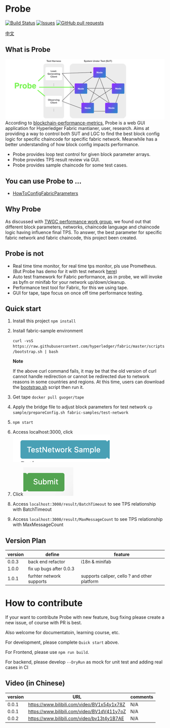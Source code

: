 # Probe
[![Build Status](https://dev.azure.com/yy19902439/yy19902439/_apis/build/status/SamYuan1990.Probe?branchName=main)](https://dev.azure.com/yy19902439/yy19902439/_build/latest?definitionId=8&branchName=main)
[![Issues](https://img.shields.io/github/issues/SamYuan1990/Probe?color=0088ff)](https://github.com/SamYuan1990/Probe/issues)
[![GitHub pull requests](https://img.shields.io/github/issues-pr/SamYuan1990/Probe?color=0088ff)](https://github.com/SamYuan1990/Probe/pulls)

[中文](README_ZH.MD)

## What is Probe
![Probe](doc/Probe.png)
According to [blockchain-performance-metrics](https://www.hyperledger.org/learn/publications/blockchain-performance-metrics), Probe is a web GUI application for Hyperledger Fabric mantianer, user, research. Aims at providing a way to control both SUT and LGC to find the best block config logic for specific chaincode for specific fabric network.  Meanwhile has a better understanding of how block config impacts performance.

- Probe provides loop test control for given block parameter arrays.
- Probe provides TPS result review via GUI.
- Probe provides sample chaincode for some test cases.

## You can use Probe to ...
- [HowToConfigFabricParameters](doc/HowToConfigFabricParameters.md)

## Why Probe
As discussed with [TWGC performance work group](https://github.com/Hyperledger-TWGC/fabric-performance-wiki), we found out that different block parameters, networks, chaincode language and chaincode logic having influence final TPS.
To answer, the best parameter for specific fabric network and fabric chaincode, this project been created.

## Probe is not
- Real time time monitor, for real time tps monitor, pls use Prometheus. (But Probe has demo for it with test network [here](https://www.bilibili.com/video/BV1x54y1x78Z))
- Auto test framework for Fabric performance, as in probe, we will invoke as byfn or minifab for your network up/down/cleanup.
- Performance test tool for Fabric, for this we using tape.
- GUI for tape, tape focus on once off time performance testing.

## Quick start
1. Install this project `npm install`

1. Install fabric-sample environment

   `curl -vsS https://raw.githubusercontent.com/hyperledger/fabric/master/scripts/bootstrap.sh | bash`

   **Note**  

   If the above curl command fails, it may be that the old version of curl cannot handle redirection or cannot be redirected due to network reasons in
some countries and regions. At this time, users can download the [bootstrap.sh](https://raw.githubusercontent.com/hyperledger/fabric/master/scripts/bootstrap.sh) script then run it.

1. Get tape `docker pull guoger/tape`

1. Apply the bridge file to adjust block parameters for test network `cp sample/prepareConfig.sh fabric-samples/test-network`

1. `npm start`

1. Access localhost:3000, click ![TestNetworkSample](doc/quick_sample.png)

1. Click![submit](doc/quicksample2.png)

1. Access `localhost:3000/result/BatchTimeout` to see TPS relationship with BatchTimeout

1. Access `localhost:3000/result/MaxMessageCount` to see TPS relationship with MaxMessageCount

## Version Plan
version | define| feature
---|---|---
0.0.3 | back end refactor | i18n & minifab
1.0.0 | fix up bugs after 0.0.3 | 
1.0.1 | furhter network supports | supports caliper, cello ? and other platform

# How to contribute

If your want to contribute Probe with new feature, bug fixing please create a new issue, of course with PR is best.

Also welcome for documentatoin, learning course, etc.

For development, please complete `Quick start` above.

For Frontend, please use `npm run build`.

For backend, please develop `--DryRun` as mock for unit test and adding real cases in CI

## Video (in Chinese)
version | URL | comments
---|---|---
0.0.1 | https://www.bilibili.com/video/BV1x54y1x78Z | N/A
0.0.1 | https://www.bilibili.com/video/BV1dV411y7oZ | N/A
0.0.2 | https://www.bilibili.com/video/bv13t4y1B7AE | N/A

